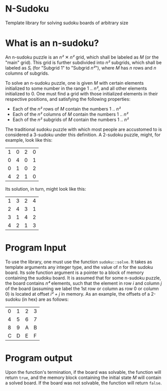 # N-Sudoku
Template library for solving sudoku boards of arbitrary size

# What is an n-sudoku?
An n-sudoku puzzle is an *n²* ✕ *n²* grid, which shall be labeled as *M* (or the "main" grid). This grid is further subdivided into *n²* subgrids, which shall be labeled as *Sᵢ* (for "Subgrid 1" to "Subgrid *n²*"), where *M* has *n* rows and *n* columns of subgrids.

To solve an n-sudoku puzzle, one is given *M* with certain elements initialized to some number in the range 1 .. *n²*, and all other elements initialized to 0. One must find a grid with those initialized elements in their respective positions, and satisfying the following properties:

* Each of the *n²* rows of *M* contain the numbers 1 .. *n²*
* Each of the *n²* columns of *M* contain the numbers 1 .. *n²*
* Each of the *n²* subgrids of *M* contain the numbers 1 .. *n²*

The traditional sudoku puzzle with which most people are accustomed to is considered a 3-sudoku under this definition. A 2-sudoku puzzle, might, for example, look like this:

|   |   |   |   |
|---|---|---|---|
| 1 | 0 | 2 | 0 |
| 0 | 4 | 0 | 1 |
| 0 | 1 | 0 | 2 |
| 4 | 2 | 1 | 0 |

Its solution, in turn, might look like this:

|   |   |   |   |
|---|---|---|---|
| 1 | 3 | 2 | 4 |
| 2 | 4 | 3 | 1 |
| 3 | 1 | 4 | 2 |
| 4 | 2 | 1 | 3 |

# Program Input
To use the library, one must use the function `sudoku::solve`. It takes as template arguments any integer type, and the value of *n* for the sudoku board. Its sole function argument is a pointer to a block of memory containing the sudoku board. It is assumed that for some n-sudoku puzzle, the board contains *n⁴* elements, such that the element in row *i* and column *j* of the board (assuming we label the 1st row or column as row 0 or column 0) is located at offset *i² + j* in memory. As an example, the offsets of a 2-sudoku (in hex) are as follows:

|   |   |   |   |
|---|---|---|---|
| 0 | 1 | 2 | 3 |
| 4 | 5 | 6 | 7 |
| 8 | 9 | A | B |
| C | D | E | F |

# Program output
Upon the function's termination, if the board was solvable, the function will return `true`, and the memory block containing the initial state *M* will contain a solved board. If the board was not solvable, the function will return `false`.